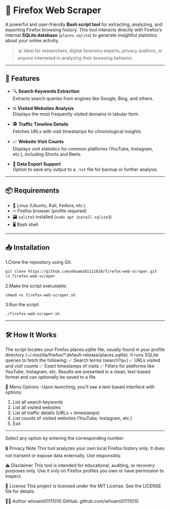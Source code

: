 # 🦊 Firefox Web Scraper

A powerful and user-friendly **Bash script tool** for extracting, analyzing, and exporting Firefox browsing history. This tool interacts directly with Firefox’s internal **SQLite database** (`places.sqlite`) to generate insightful statistics about your online activity.

> 📊 Ideal for researchers, digital forensics experts, privacy auditors, or anyone interested in analyzing their browsing behavior.

---

## 🚀 Features

- 🔍 **Search Keywords Extraction**  
  Extracts search queries from engines like Google, Bing, and others.

- 🌐 **Visited Websites Analysis**  
  Displays the most frequently visited domains in tabular form.

- 🕵️ **Traffic Timeline Details**  
  Fetches URLs with visit timestamps for chronological insights.

- 📈 **Website Visit Counts**  
  Displays visit statistics for common platforms (YouTube, Instagram, etc.), including Shorts and Reels.

- 💾 **Data Export Support**  
  Option to save any output to a `.txt` file for backup or further analysis.

---

## 📦 Requirements

- 🐧 Linux (Ubuntu, Kali, Fedora, etc.)
- 🔥 Firefox browser (profile required)
- 🗃️ `sqlite3` installed (`sudo apt install sqlite3`)
- 🖥️ Bash shell

---

## 📥 Installation

1.Clone the repository using Git:

```bash
git clone https://github.com/whoami01111010/firefox-web-scraper.git
cd firefox-web-scraper
```
2.Make the script executable:
```
chmod +x firefox-web-scraper.sh
```
3.Run the script:
```
./firefox-web-scraper.sh
```
---
## 🛠️ How It Works
    
  The script locates your Firefox places.sqlite file, usually found in your profile directory (~/.mozilla/firefox/*.default-release/places.sqlite).
  It runs SQLite queries to fetch the following:
    ✅ Search terms (search?q=)
    ✅ URLs visited and visit counts
    ✅ Exact timestamps of visits
    ✅ Filters for platforms like YouTube, Instagram, etc.
  Results are presented in a clean, text-based format and can optionally be saved to a file.

📜 Menu Options
-Upon launching, you’ll see a text-based interface with options:

1. List all search keywords
2. List all visited websites
3. List all traffic details (URLs + timestamps)
4. List counts of visited websites (YouTube, Instagram, etc.)
5. Exit
---

Select any option by entering the corresponding number.


🔒 Privacy Note
This tool analyzes your own local Firefox history only. It does not transmit or expose data externally. Use responsibly.

⚠️ Disclaimer
This tool is intended for educational, auditing, or recovery purposes only. Use it only on Firefox profiles you own or have permission to inspect.

📜 License
This project is licensed under the MIT License. See the LICENSE file for details.

👨‍💻 Author
whoami01111010
GitHub: github.com/whoami01111010
